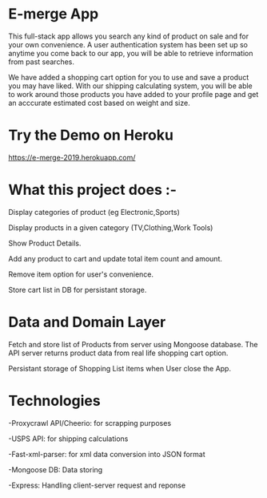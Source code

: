 
# E-merge App

This full-stack app allows you search any kind of product on sale and for your own convenience. A user authentication system has been set up so anytime you come back to our app, you will be able to retrieve information from past searches.

  We have added a shopping cart option for you to use and save a product you may have liked. With our shipping calculating system, you will be able to work around those products you have added to your profile page and get an acccurate estimated cost based on weight and size.

# Try the Demo on Heroku

https://e-merge-2019.herokuapp.com/


# What this project does :-

Display categories of product (eg Electronic,Sports)

Display products in a given category (TV,Clothing,Work Tools)

Show Product Details.

Add any product to cart and update total item count and amount.

Remove item option for user's convenience.

Store cart list in DB for persistant storage.

# Data and Domain Layer

Fetch and store list of Products from server using Mongoose database. The API server returns product data from real life shopping cart option.

Persistant storage of Shopping List items when User close the App.

# Technologies

-Proxycrawl API/Cheerio: for scrapping purposes

-USPS API: for shipping calculations

-Fast-xml-parser: for xml data conversion into JSON format

-Mongoose DB: Data storing

-Express: Handling client-server request and reponse



